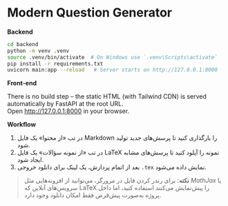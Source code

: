 
# Modern Question Generator

**Backend**

```bash
cd backend
python -m venv .venv
source .venv/bin/activate  # On Windows use `.venv\Scripts\activate`
pip install -r requirements.txt
uvicorn main:app --reload   # Server starts on http://127.0.0.1:8000
```

**Front‑end**

There is no build step – the static HTML (with Tailwind CDN) is served automatically by FastAPI at the root URL.  
Open http://127.0.0.1:8000 in your browser.

**Workflow**

1. در تب «از محتوا» یک فایل Markdown را بارگذاری کنید تا پرسش‌های جدید تولید شود.  
2. در تب «از نمونه سؤالات» یک فایل LaTeX نمونه را آپلود کنید تا پرسش‌های مشابه ایجاد شود.  
3. بعد از اتمام پردازش، یک لینک برای دانلود خروجی `.tex` نمایش داده می‌شود.

> **نکته**: برای رندر کردن فایل در مرورگر، می‌توانید از افزونه‌هایی مثل *MathJax* یا سرویس‌های آنلاین که LaTeX را پیش‌نمایش می‌کنند استفاده کنید، اما داخل پروژه به‌صورت پیش‌فرض فقط امکان دانلود وجود دارد.
